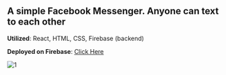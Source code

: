 ## A simple Facebook Messenger. Anyone can text to each other
**Utilized**: React, HTML, CSS, Firebase (backend) 

**Deployed on Firebase**: [Click Here](https://facebook-messenger-565a7.web.app/)

![1](https://user-images.githubusercontent.com/44326790/127405910-ac577c0e-58a2-4bc4-9e0a-36ccf7a10804.PNG)

